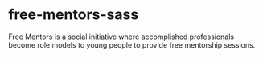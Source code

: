 # free-mentors-sass
Free Mentors is a social initiative where accomplished professionals become role models to young people to provide free mentorship sessions.
